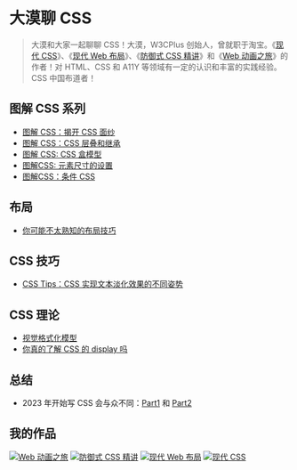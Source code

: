 # 大漠聊 CSS

> 大漠和大家一起聊聊 CSS！大漠，W3CPlus 创始人，曾就职于淘宝。《[现代 CSS](https://s.juejin.cn/ds/i8w19nNV/)》、《[现代 Web 布局](https://s.juejin.cn/ds/i8TEyuL9/)》、《[防御式 CSS 精讲](https://s.juejin.cn/ds/i8w1muWW/)》和《[Web 动画之旅](https://s.juejin.cn/ds/i8w1MbBE/)》的作者！对 HTML、CSS 和 A11Y 等领域有一定的认识和丰富的实践经验。CSS 中国布道者！

## 图解 CSS 系列

- [图解 CSS：揭开 CSS 面纱](https://github.com/airen/Talk-About-CSS/issues/1)
- [图解 CSS：CSS 层叠和继承](https://github.com/airen/Talk-About-CSS/issues/5)
- [图解 CSS: CSS 盒模型](https://github.com/airen/Talk-About-CSS/issues/6)
- [图解CSS: 元素尺寸的设置](https://github.com/airen/Talk-About-CSS/issues/8)
- [图解CSS：条件 CSS](https://github.com/airen/Talk-About-CSS/issues/14)

## 布局

- [你可能不太熟知的布局技巧](https://github.com/airen/Talk-About-CSS/issues/9)

## CSS 技巧

- [CSS Tips：CSS 实现文本淡化效果的不同姿势](https://github.com/airen/Talk-About-CSS/issues/10)

## CSS 理论

- [视觉格式化模型](https://github.com/airen/Talk-About-CSS/issues/11)
- [你真的了解 CSS 的 display 吗](https://github.com/airen/Talk-About-CSS/issues/15)
  

## 总结

- 2023 年开始写 CSS 会与众不同：[Part1](https://github.com/airen/Talk-About-CSS/issues/2) 和 [Part2](https://github.com/airen/Talk-About-CSS/issues/3)

## 我的作品

[![Web 动画之旅](https://p3-juejin.byteimg.com/tos-cn-i-k3u1fbpfcp/bfc725e33a98438ab1710a3d0542541c~tplv-k3u1fbpfcp-jj:300:420:0:0:q95.avis#?w=650&h=910&s=297876&e=png&b=ff6a06)](https://s.juejin.cn/ds/i8w1MbBE)
[![防御式 CSS 精讲](https://p1-juejin.byteimg.com/tos-cn-i-k3u1fbpfcp/ad2ad54c9ae440d9885f1dff4b4a9aea~tplv-k3u1fbpfcp-jj:300:420:0:0:q95.avis)](https://s.juejin.cn/ds/i8w1muWW)
[![现代 Web 布局](https://p6-juejin.byteimg.com/tos-cn-i-k3u1fbpfcp/29d4c1babec542ae8b14b4711946b5ac~tplv-k3u1fbpfcp-jj:300:420:0:0:q95.avis)](https://s.juejin.cn/ds/i8TEyuL9)
[![现代 CSS](https://p9-juejin.byteimg.com/tos-cn-i-k3u1fbpfcp/65497d55a61c436cb9074e83e4bb72d9~tplv-k3u1fbpfcp-jj:300:420:0:0:q95.avis)](https://s.juejin.cn/ds/i8w19nNV)
